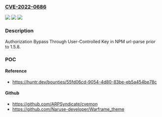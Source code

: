 ### [CVE-2022-0686](https://cve.mitre.org/cgi-bin/cvename.cgi?name=CVE-2022-0686)
![](https://img.shields.io/static/v1?label=Product&message=unshiftio%2Furl-parse&color=blue)
![](https://img.shields.io/static/v1?label=Version&message=%3C%201.5.8%20&color=brighgreen)
![](https://img.shields.io/static/v1?label=Vulnerability&message=CWE-639%20Authorization%20Bypass%20Through%20User-Controlled%20Key&color=brighgreen)

### Description

Authorization Bypass Through User-Controlled Key in NPM url-parse prior to 1.5.8.

### POC

#### Reference
- https://huntr.dev/bounties/55fd06cd-9054-4d80-83be-eb5a454be78c

#### Github
- https://github.com/ARPSyndicate/cvemon
- https://github.com/Naruse-developer/Warframe_theme

